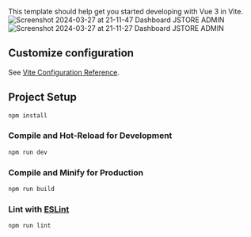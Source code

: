 This template should help get you started developing with Vue 3 in Vite.
![Screenshot 2024-03-27 at 21-11-47 Dashboard JSTORE ADMIN](https://github.com/jchinwor/jc-shop-admin/assets/90245242/ee18fe1c-9a40-40cf-8ba9-c618f53fc973)
![Screenshot 2024-03-27 at 21-11-27 Dashboard JSTORE ADMIN](https://github.com/jchinwor/jc-shop-admin/assets/90245242/a2e8f163-2128-4f8a-ab48-3706806143b9)

## Customize configuration

See [Vite Configuration Reference](https://vitejs.dev/config/).

## Project Setup

```sh
npm install
```

### Compile and Hot-Reload for Development

```sh
npm run dev
```

### Compile and Minify for Production

```sh
npm run build
```

### Lint with [ESLint](https://eslint.org/)

```sh
npm run lint
```
